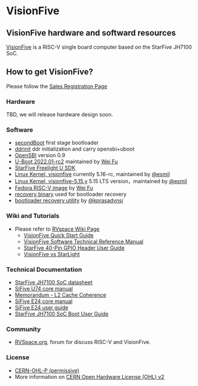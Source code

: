 # VisionFive
## VisionFive hardware and softward resources
[VisionFive](https://rvspace.org/en/Product/VisionFive/Technical_Documents/VisionFive_Single_Board_Computer_Quick_Start_Guide) is a RISC-V single board computer based on the StarFive JH7100 SoC.

## How to get VisionFive?
  Please follow the [Sales Registration Page](https://forum.rvspace.org/t/how-to-purchase-visionfive/37/4)

### Hardware
  TBD, we will release hardware design soon.

### Software
  * [secondBoot](https://github.com/starfive-tech/JH7100_secondBoot) first stage bootloader
  * [ddrinit](https://github.com/starfive-tech/JH7100_ddrinit) ddr initialization and carry opensbi+uboot
  * [OpenSBI](https://github.com/starfive-tech/opensbi) version 0.9
  * [U-Boot 2022.01-rc2](https://github.com/starfive-tech/u-boot) maintained by [Wei Fu](https://github.com/tekkamanninja)
  * [StarFive Freelight U SDK](https://github.com/starfive-tech/freelight-u-sdk)
  * [Linux Kernel, visionfive](https://github.com/starfive-tech/linux/tree/visionfive) currently 5.16-rc, maintained by [@esmil](https://github.com/esmil/)
  * [Linux Kernel, visionfive-5.15.y](https://github.com/starfive-tech/linux/tree/visionfive-5.15.y) 5.15 LTS version，maintained by [@esmil](https://github.com/esmil/)
  * [Fedora RISC-V image](https://github.com/starfive-tech/Fedora_on_StarFive) by [Wei Fu](https://github.com/tekkamanninja)
  * [recovery binary](https://github.com/starfive-tech/bootloader_recovery) used for bootloader recovery
  * [bootloader recovery utility](https://github.com/kprasadvnsi/JH71xx-tools) by [@kprasadvnsi](https://github.com/kprasadvnsi)
 
### Wiki and Tutorials
  * Please refer to [RVspace Wiki Page](https://rvspace.org/)
    * [VisionFive Quick Start Guide](https://rvspace.org/en/Product/VisionFive/Technical_Documents/VisionFive_Single_Board_Computer_Quick_Start_Guide)
    * [VisionFive Software Technical Reference Manual](https://rvspace.org/en/Product/VisionFive/Technical_Documents/VisionFive_Software_Technical_Reference_Manual)
    * [StarFive 40-Pin GPIO Header User Guide](https://rvspace.org/en/Product/General/StarFive_40-Pin_GPIO_Header_User_Guide)
    * [VisionFive vs StarLight](https://rvspace.org/en/Product/General/StarFive_Board_Guide_StarLight_vs_VisionFive)

### Technical Documentation
 * [StarFive JH7100 SoC datasheet](https://github.com/starfive-tech/JH7100_Docs/blob/main/JH7100%20Data%20Sheet%20V01.01.04-EN%20(4-21-2021).pdf)
 * [SiFive U74 core manual](https://github.com/starfive-tech/JH7100_Docs/blob/main/vic_u7_manual_with_creativecommons.pdf)
 * [Memorandum - L2 Cache Coherence](https://github.com/starfive-tech/JH7100_Docs/blob/main/JH7100%20Cache%20Coherence%20V1.0.pdf)
 * [SiFive E24 core manual](https://github.com/starfive-tech/JH7100_Docs/blob/main/SiFive%20VIC_E24%20Manual.pdf)
 * [SiFive E24 user guide](https://github.com/starfive-tech/JH7100_Docs/blob/main/SiFive%20VIC_E24%20User%20Guide.pdf)
 * [StarFive JH7100 SoC Boot User Guide](https://github.com/starfive-tech/JH7100_Docs/blob/main/JH7100%20SoC%20Boot%20User%20Guide-V01(2021-6-7).pdf)

### Community
  * [RVSpace.org](https://rvspace.org), forum for discuss RISC-V and VisionFive.

### License
  * [CERN-OHL-P (permissive)](https://ohwr.org/cern_ohl_p_v2.txt)
  * More information on [CERN Open Hardware License (OHL) v2](https://ohwr.org/project/cernohl/wikis/home)
